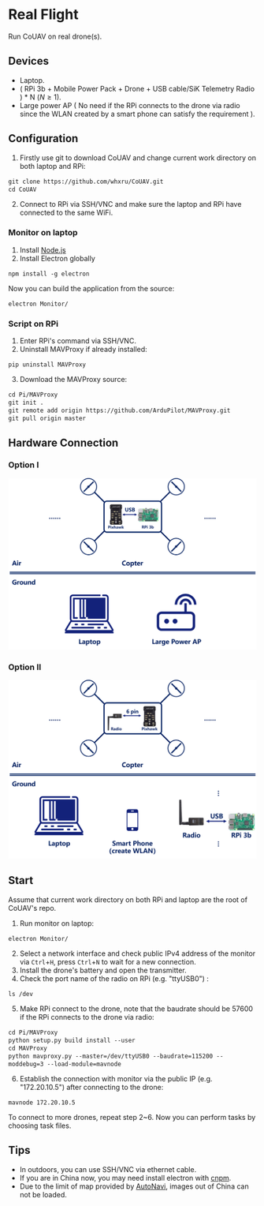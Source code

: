 # Real Flight

Run CoUAV on real drone(s).

## Devices

* Laptop.
* ( RPi 3b + Mobile Power Pack + Drone + USB cable/SiK Telemetry Radio  ) * N ($N \geq 1$).
* Large power AP ( No need if the RPi connects to the drone via radio since the WLAN  created  by a smart phone can satisfy the requirement ).

## Configuration

1. Firstly use git to download CoUAV and change current work directory on both laptop and RPi:

```
git clone https://github.com/whxru/CoUAV.git
cd CoUAV
```

2. Connect to RPi via SSH/VNC and make sure the laptop and RPi have connected to the same WiFi.

### Monitor on laptop

1. Install [Node.js](https://nodejs.org/en/)
2. Install Electron globally

```
npm install -g electron
```

Now you can build the application from the source:

```
electron Monitor/
```

### Script on RPi 

1. Enter RPi's command via SSH/VNC.
2. Uninstall MAVProxy if already installed:

```
pip uninstall MAVProxy
```

3. Download the MAVProxy source:

```
cd Pi/MAVProxy
git init .
git remote add origin https://github.com/ArduPilot/MAVProxy.git
git pull origin master
```

## Hardware Connection

### Option Ⅰ

![](img/hardware1.png)

### Option Ⅱ

![](img/hardware2.png)

## Start

Assume that current work directory on both RPi and laptop are the root of CoUAV's repo.

1. Run monitor on laptop:

```
electron Monitor/
```

2. Select a network interface and check public IPv4 address of the monitor via `Ctrl`+`H`,  press `Ctrl`+`N` to wait for a new connection.
3. Install the drone's battery and open the transmitter.
4. Check the port name of the radio on RPi (e.g. "ttyUSB0") :

```
ls /dev
```

5. Make RPi connect to the drone, note that the baudrate should be 57600 if the RPi connects to the drone via radio:

```
cd Pi/MAVProxy
python setup.py build install --user
cd MAVProxy
python mavproxy.py --master=/dev/ttyUSB0 --baudrate=115200 --moddebug=3 --load-module=mavnode
```

6. Establish the connection with monitor via the public IP (e.g. "172.20.10.5") after connecting to the drone:

```
mavnode 172.20.10.5
```

To connect to more drones, repeat step 2~6. Now you can perform tasks by choosing task files.

## Tips

* In outdoors, you can use SSH/VNC via ethernet cable.
* If you are in China now, you may need install electron with [cnpm](https://npm.taobao.org/).
* Due to the limit of map provided by [AutoNavi](https://lbs.amap.com/api/javascript-api/summary/), images out of China can not be loaded.
